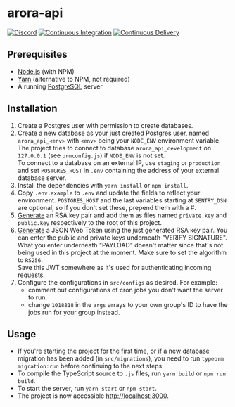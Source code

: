 arora-api
================

[![Discord](https://discordapp.com/api/guilds/761634353859395595/embed.png)](https://discord.gg/tJFNC5Y)
[![Continuous Integration](https://github.com/guidojw/arora-api/actions/workflows/continuous-integration.yml/badge.svg)](https://github.com/guidojw/arora-api/actions/workflows/continuous-integration.yml)
[![Continuous Delivery](https://github.com/guidojw/arora-api/actions/workflows/continuous-delivery.yml/badge.svg)](https://github.com/guidojw/arora-api/actions/workflows/continuous-delivery.yml)

## Prerequisites
* [Node.js](https://nodejs.org/) (with NPM)
* [Yarn](https://yarnpkg.com/) (alternative to NPM, not required)
* A running [PostgreSQL](https://www.postgresql.org/download/) server

## Installation
1. Create a Postgres user with permission to create databases.
2. Create a new database as your just created Postgres user, named `arora_api_<env>` with `<env>` being your 
   `NODE_ENV` environment variable. The project tries to connect to database `arora_api_development` on `127.0.0.1` 
   (see `ormconfig.js`) if `NODE_ENV` is not set.<br/>
   To connect to a database on an external IP, use `staging` or `production` and set `POSTGRES_HOST` in `.env`
   containing the address of your external database server.
3. Install the dependencies with `yarn install` or `npm install`.
4. Copy `.env.example` to `.env` and update the fields to reflect your environment. `POSTGRES_HOST` and the last 
   variables starting at `SENTRY_DSN` are optional, so if you don't set these, prepend them with a #.
5. [Generate](https://travistidwell.com/jsencrypt/demo/) an RSA key pair and add them as files named `private.key` and 
   `public.key` respectively to the root of this project.
6. [Generate](https://jwt.io/) a JSON Web Token using the just generated RSA key pair. You can enter the public and 
   private keys underneath "VERIFY SIGNATURE". What you enter underneath "PAYLOAD" doesn't matter since that's not 
   being used in this project at the moment. Make sure to set the algorithm to `RS256`.<br/>
   Save this JWT somewhere as it's used for authenticating incoming requests.
7. Configure the configurations in `src/configs` as desired. For example:
   * comment out configurations of cron jobs you don't want the server to run.
   * change `1018818` in the `args` arrays to your own group's ID to have the jobs run for your group instead.

## Usage
* If you're starting the project for the first time, or if a new database migration has been added (in 
  `src/migrations`), you need to run `typeorm migration:run` before continuing to the next steps.
* To compile the TypeScript source to `.js` files, run `yarn build` or `npm run build`. 
* To start the server, run `yarn start` or `npm start`. 
* The project is now accessible [http://localhost:3000](http://localhost:3000).
